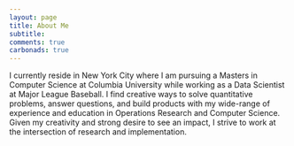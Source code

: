 ```yaml
---
layout: page
title: About Me
subtitle: 
comments: true
carbonads: true
---
```


I currently reside in New York City where I am pursuing a Masters in 
Computer Science at Columbia University while working as a Data Scientist at Major League Baseball. 
I find creative ways to solve quantitative problems, answer questions, and build products
with my wide-range of experience and education in Operations Research and Computer Science. Given my creativity and strong desire to see an impact, I strive to work at the intersection of research and implementation. 

<!-- While I love applying my skills to create new metrics and improve the fan experience from new-age baseball tracking data, my interests span other applications. Specifically, 
I love learning what drives people to make decisions and exploring data and techniques to discover these latent factors. 
I have become increasingly interested in uncovering how natural language and multimedia 
approaches can help us enrich our understanding of peoples' actions, opinions, and connections. 
I am always excited to investigate how to predict and forecast outcomes in the future
and optimize decision making in areas such as consumer interaction and understanding, business processes,
medical research, and sports.  -->


 
